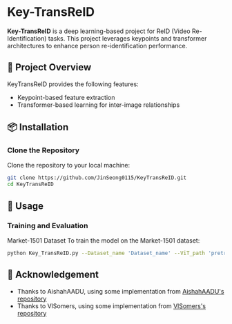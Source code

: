# Key-TransReID

**Key-TransReID** is a deep learning-based project for ReID (Video Re-Identification) tasks. This project leverages keypoints and transformer architectures to enhance person re-identification performance.

## 📖 Project Overview
KeyTransReID provides the following features:
- Keypoint-based feature extraction
- Transformer-based learning for inter-image relationships

## 📦 Installation

### Clone the Repository
Clone the repository to your local machine:
```bash
git clone https://github.com/JinSeong0115/KeyTransReID.git
cd KeyTransReID
```

## 🚀 Usage

### Training and Evaluation
Market-1501 Dataset
To train the model on the Market-1501 dataset:
```bash
python Key_TransReID.py --Dataset_name 'Dataset_name' --ViT_path 'pretrained_model.pth'
```

## 🙏 Acknowledgement
- Thanks to AishahAADU, using some implementation from [AishahAADU's repository](https://github.com/AishahAADU/VID-Trans-ReID)  
- Thanks to VlSomers, using some implementation from [VlSomers's repository](https://github.com/VlSomers/keypoint_promptable_reidentification)



